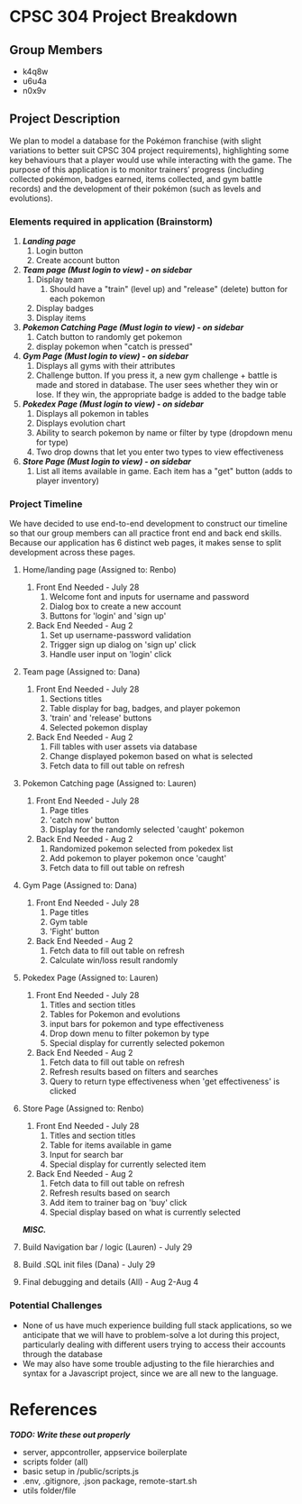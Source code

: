 # CPSC 304 Project Breakdown #

## Group Members ##
* k4q8w
* u6u4a
* n0x9v

## Project Description ##
We plan to model a database for the Pokémon franchise (with slight variations 
to better suit CPSC 304 project requirements), highlighting some key behaviours 
that a player would use while interacting with the game. The purpose of this application 
is to monitor trainers’ progress (including collected pokémon, badges earned, items collected, 
and gym battle records) and the development of their pokémon (such as levels and evolutions).



### Elements required in application (Brainstorm) ###

1. ***Landing page*** 
   1. Login button
   2. Create account button
2. ***Team page (Must login to view) - on sidebar***
   1. Display team
      1. Should have a "train" (level up) and "release" (delete) button for each pokemon
   2. Display badges
   3. Display items
3. ***Pokemon Catching Page (Must login to view) - on sidebar***
   1. Catch button to randomly get pokemon 
   2. display pokemon when "catch is pressed"
4. ***Gym Page (Must login to view) - on sidebar***
   1. Displays all gyms with their attributes
   2. Challenge button. If you press it, a new gym challenge + battle is made and stored in database. 
      The user sees whether they win or lose. If they win, the appropriate badge is added to the badge table
5. ***Pokedex Page (Must login to view) - on sidebar***
    1. Displays all pokemon in tables 
    2. Displays evolution chart
    3. Ability to search pokemon by name or filter by type (dropdown menu for type)
    4. Two drop downs that let you enter two types to view effectiveness
6. ***Store Page (Must login to view) - on sidebar***
   1. List all items available in game. Each item has a "get" button (adds to player inventory) 

### Project Timeline  ###

We have decided to use end-to-end development to construct our timeline so that our group members can all practice
front end and back end skills. Because our application has 6 distinct web pages, it makes sense to split development 
across these pages.

1. Home/landing page (Assigned to: Renbo)
    1. Front End Needed - July 28
       1. Welcome font and inputs for username and password
       2. Dialog box to create a new account
       3. Buttons for 'login' and 'sign up'
    2. Back End Needed - Aug 2
       1. Set up username-password validation 
       2. Trigger sign up dialog on 'sign up' click
       3. Handle user input on 'login' click

2. Team page (Assigned to: Dana)
    1. Front End Needed - July 28
       1. Sections titles
       2. Table display for bag, badges, and player pokemon
       3. 'train' and 'release' buttons
       4. Selected pokemon display
    2. Back End Needed - Aug 2
        1. Fill tables with user assets via database
        2. Change displayed pokemon based on what is selected
        3. Fetch data to fill out table on refresh 

3. Pokemon Catching page (Assigned to: Lauren)
    1. Front End Needed - July 28
        1. Page titles
        2. 'catch now' button
        3. Display for the randomly selected 'caught' pokemon 
    2. Back End Needed - Aug 2
        1. Randomized pokemon selected from pokedex list
        2. Add pokemon to player pokemon once 'caught'
        3. Fetch data to fill out table on refresh

4. Gym Page (Assigned to: Dana)
    1. Front End Needed - July 28
        1. Page titles 
        2. Gym table 
        3. 'Fight' button 
    2. Back End Needed - Aug 2
        1. Fetch data to fill out table on refresh
        2. Calculate win/loss result randomly

5. Pokedex Page (Assigned to: Lauren)
    1. Front End Needed - July 28
        1. Titles and section titles
        2. Tables for Pokemon and evolutions
        3. input bars for pokemon and type effectiveness
        4. Drop down menu to filter pokemon by type
        5. Special display for currently selected pokemon 
    2. Back End Needed - Aug 2
        1. Fetch data to fill out table on refresh
        2. Refresh results based on filters and searches
        3. Query to return type effectiveness when 'get effectiveness' is clicked

6. Store Page (Assigned to: Renbo)
    1. Front End Needed - July 28
        1. Titles and section titles
        2. Table for items available in game
        3. Input for search bar
        4. Special display for currently selected item 
    2. Back End Needed - Aug 2
        1. Fetch data to fill out table on refresh
        2. Refresh results based on search
        3. Add item to trainer bag on 'buy' click
        4. Special display based on what is currently selected 
  
    ***MISC.***
7. Build Navigation bar / logic (Lauren) - July 29
8. Build .SQL init files (Dana) - July 29
9. Final debugging and details (All) - Aug 2-Aug 4
        
### Potential Challenges ###
- None of us have much experience building full stack applications, so we 
anticipate that we will have to problem-solve a lot during this project, particularly dealing with
different users trying to access their accounts through the database
- We may also have some trouble adjusting to the file hierarchies and syntax for a Javascript project, since we
are all new to the language. 

# References #
***TODO: Write these out properly***

- server, appcontroller, appservice boilerplate
- scripts folder (all)
- basic setup in /public/scripts.js
- .env, .gitignore, .json package, remote-start.sh
- utils folder/file




